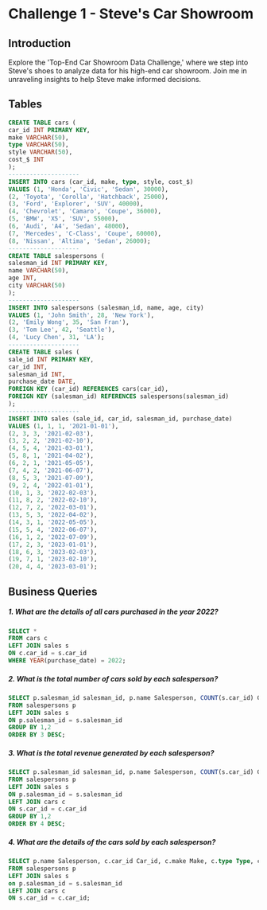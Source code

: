 # Challenge 1 - Steve's Car Showroom

## Introduction
Explore the 'Top-End Car Showroom Data Challenge,' where we step into Steve's shoes to analyze data for his high-end car showroom. Join me in unraveling insights to help Steve make informed decisions.

## Tables
```sql
CREATE TABLE cars (
car_id INT PRIMARY KEY,
make VARCHAR(50),
type VARCHAR(50),
style VARCHAR(50),
cost_$ INT
);
--------------------
INSERT INTO cars (car_id, make, type, style, cost_$)
VALUES (1, 'Honda', 'Civic', 'Sedan', 30000),
(2, 'Toyota', 'Corolla', 'Hatchback', 25000),
(3, 'Ford', 'Explorer', 'SUV', 40000),
(4, 'Chevrolet', 'Camaro', 'Coupe', 36000),
(5, 'BMW', 'X5', 'SUV', 55000),
(6, 'Audi', 'A4', 'Sedan', 48000),
(7, 'Mercedes', 'C-Class', 'Coupe', 60000),
(8, 'Nissan', 'Altima', 'Sedan', 26000);
--------------------
CREATE TABLE salespersons (
salesman_id INT PRIMARY KEY,
name VARCHAR(50),
age INT,
city VARCHAR(50)
);
--------------------
INSERT INTO salespersons (salesman_id, name, age, city)
VALUES (1, 'John Smith', 28, 'New York'),
(2, 'Emily Wong', 35, 'San Fran'),
(3, 'Tom Lee', 42, 'Seattle'),
(4, 'Lucy Chen', 31, 'LA');
--------------------
CREATE TABLE sales (
sale_id INT PRIMARY KEY,
car_id INT,
salesman_id INT,
purchase_date DATE,
FOREIGN KEY (car_id) REFERENCES cars(car_id),
FOREIGN KEY (salesman_id) REFERENCES salespersons(salesman_id)
);
--------------------
INSERT INTO sales (sale_id, car_id, salesman_id, purchase_date)
VALUES (1, 1, 1, '2021-01-01'),
(2, 3, 3, '2021-02-03'),
(3, 2, 2, '2021-02-10'),
(4, 5, 4, '2021-03-01'),
(5, 8, 1, '2021-04-02'),
(6, 2, 1, '2021-05-05'),
(7, 4, 2, '2021-06-07'),
(8, 5, 3, '2021-07-09'),
(9, 2, 4, '2022-01-01'),
(10, 1, 3, '2022-02-03'),
(11, 8, 2, '2022-02-10'),
(12, 7, 2, '2022-03-01'),
(13, 5, 3, '2022-04-02'),
(14, 3, 1, '2022-05-05'),
(15, 5, 4, '2022-06-07'),
(16, 1, 2, '2022-07-09'),
(17, 2, 3, '2023-01-01'),
(18, 6, 3, '2023-02-03'),
(19, 7, 1, '2023-02-10'),
(20, 4, 4, '2023-03-01');
```

## Business Queries

##### 1. What are the details of all cars purchased in the year 2022?
```sql
SELECT * 
FROM cars c
LEFT JOIN sales s
ON c.car_id = s.car_id
WHERE YEAR(purchase_date) = 2022;
```
##### 2. What is the total number of cars sold by each salesperson?
```sql
SELECT p.salesman_id salesman_id, p.name Salesperson, COUNT(s.car_id) Cars_Sold
FROM salespersons p
LEFT JOIN sales s
ON p.salesman_id = s.salesman_id
GROUP BY 1,2
ORDER BY 3 DESC;
```
##### 3. What is the total revenue generated by each salesperson?
```sql
SELECT p.salesman_id salesman_id, p.name Salesperson, COUNT(s.car_id) Cars_Sold, SUM(cost_$) Revenue_gen
FROM salespersons p
LEFT JOIN sales s 
ON p.salesman_id = s.salesman_id
LEFT JOIN cars c 
ON s.car_id = c.car_id
GROUP BY 1,2
ORDER BY 4 DESC;
```
##### 4. What are the details of the cars sold by each salesperson?
```sql
SELECT p.name Salesperson, c.car_id Car_id, c.make Make, c.type Type, c.style Style, c.cost_$ cost_$
FROM salespersons p 
LEFT JOIN sales s 
on p.salesman_id = s.salesman_id
LEFT JOIN cars c 
ON s.car_id = c.car_id;
```
